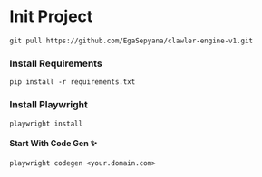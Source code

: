 # Init Project

`
git pull https://github.com/EgaSepyana/clawler-engine-v1.git
`

### Install Requirements

`
pip install -r requirements.txt
`

### Install Playwright

```console
playwright install
```

#### Start With Code Gen ✨

```console
playwright codegen <your.domain.com>
```
